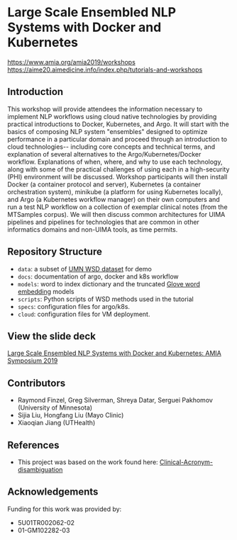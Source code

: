 # Large Scale Ensembled NLP Systems with Docker and Kubernetes


https://www.amia.org/amia2019/workshops
https://aime20.aimedicine.info/index.php/tutorials-and-workshops


## Introduction
This workshop will provide attendees the information necessary to implement NLP workflows using cloud native technologies by providing practical introductions to Docker, Kubernetes, and Argo. It will start with the basics of composing NLP system "ensembles" designed to optimize performance in a particular domain and proceed through an introduction to cloud technologies-- including core concepts and technical terms, and explanation of several alternatives to the Argo/Kubernetes/Docker workflow. Explanations of when, where, and why to use each technology, along with some of the practical challenges of using each in a high-security (PHI) environment will be discussed. Workshop participants will then install Docker (a container protocol and server), Kubernetes (a container orchestration system), minikube (a platform for using Kubernetes locally), and Argo (a Kubernetes workflow manager) on their own computers and run a test NLP workflow on a collection of exemplar clinical notes (from the MTSamples corpus). We will then discuss common architectures for UIMA pipelines and pipelines for technologies that are common in other informatics domains and non-UIMA tools, as time permits.

## Repository Structure

- `data`: a subset of [UMN WSD dataset](https://conservancy.umn.edu/handle/11299/137704) for demo
- `docs`: documentation of argo, docker and k8s workflow 
- `models`: word to index dictionary and the truncated [Glove word embedding](https://nlp.stanford.edu/projects/glove/) models 
- `scripts`: Python scripts of WSD methods used in the tutorial
- `specs`: configuration files for argo/k8s.
- `cloud`: configuration files for VM deployment.

## View the slide deck

[Large Scale Ensembled NLP Systems with Docker and Kubernetes: AMIA Symposium 2019](https://tinyurl.com/W22-slides)

## Contributors

- Raymond Finzel, Greg Silverman, Shreya Datar, Serguei Pakhomov (University of Minnesota) 
- Sijia Liu, Hongfang Liu (Mayo Clinic) 
- Xiaoqian Jiang (UTHealth)

## References

* This project was based on the work found here: [Clinical-Acronym-disambiguation](https://github.com/prathamesh1993/Clinical-Acronym-disambiguation) 

## Acknowledgements

Funding for this work was provided by:

* 5U01TR002062-02
* 01-GM102282-03
